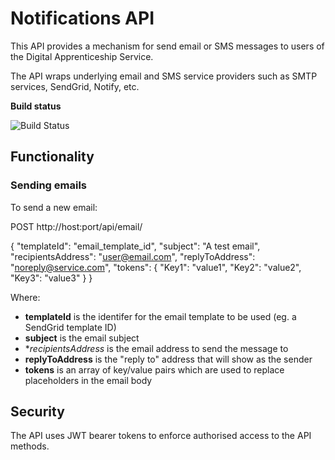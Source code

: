 # Notifications API #

This API provides a mechanism for send email or SMS messages to users of the Digital Apprenticeship Service.

The API wraps underlying email and SMS service providers such as SMTP services, SendGrid, Notify, etc.

**Build status**

![Build Status](https://sfa-gov-uk.visualstudio.com/_apis/public/build/definitions/c39e0c0b-7aff-4606-b160-3566f3bbce23/148/badge)


## Functionality ##

### Sending emails ###

To send a new email:

POST http://host:port/api/email/

  {
    "templateId": "email_template_id",
    "subject": "A test email",
    "recipientsAddress": "user@email.com",
    "replyToAddress": "noreply@service.com",
    "tokens": {
      "Key1": "value1",
      "Key2": "value2",
      "Key3": "value3"
    }
  }

Where:

- **templateId** is the identifer for the email template to be used (eg. a SendGrid template ID)
- **subject** is the email subject
- **recipientsAddress* is the email address to send the message to
- **replyToAddress** is the "reply to" address that will show as the sender
- **tokens** is an array of key/value pairs which are used to replace placeholders in the email body


## Security ##

The API uses JWT bearer tokens to enforce authorised access to the API methods.
